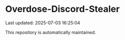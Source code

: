 # Overdose-Discord-Stealer

Last updated: 2025-07-03 16:25:04

This repository is automatically maintained.
